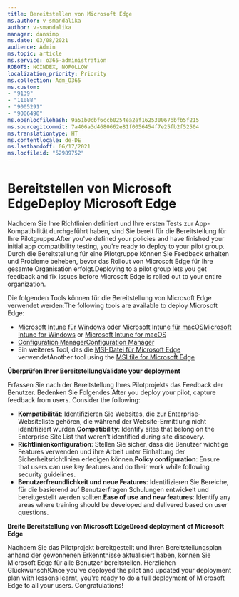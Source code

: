 ```yaml
---
title: Bereitstellen von Microsoft Edge
ms.author: v-smandalika
author: v-smandalika
manager: dansimp
ms.date: 03/08/2021
audience: Admin
ms.topic: article
ms.service: o365-administration
ROBOTS: NOINDEX, NOFOLLOW
localization_priority: Priority
ms.collection: Adm_O365
ms.custom:
- "9139"
- "11088"
- "9005291"
- "9006490"
ms.openlocfilehash: 9a51b0cbf6ccb0254ea2ef162530067bbfb5f215
ms.sourcegitcommit: 7a406a3d4680662e81f0056454f7e25fb2f52504
ms.translationtype: HT
ms.contentlocale: de-DE
ms.lasthandoff: 06/17/2021
ms.locfileid: "52989752"
---
```

# <a name="deploy-microsoft-edge"></a><span data-ttu-id="de4cd-102">Bereitstellen von Microsoft Edge</span><span class="sxs-lookup"><span data-stu-id="de4cd-102">Deploy Microsoft Edge</span></span>

<span data-ttu-id="de4cd-103">Nachdem Sie Ihre Richtlinien definiert und Ihre ersten Tests zur App-Kompatibilität durchgeführt haben, sind Sie bereit für die Bereitstellung für Ihre Pilotgruppe.</span><span class="sxs-lookup"><span data-stu-id="de4cd-103">After you've defined your policies and have finished your initial app compatibility testing, you're ready to deploy to your pilot group.</span></span> <span data-ttu-id="de4cd-104">Durch die Bereitstellung für eine Pilotgruppe können Sie Feedback erhalten und Probleme beheben, bevor das Rollout von Microsoft Edge für Ihre gesamte Organisation erfolgt.</span><span class="sxs-lookup"><span data-stu-id="de4cd-104">Deploying to a pilot group lets you get feedback and fix issues before Microsoft Edge is rolled out to your entire organization.</span></span>

<span data-ttu-id="de4cd-105">Die folgenden Tools können für die Bereitstellung von Microsoft Edge verwendet werden:</span><span class="sxs-lookup"><span data-stu-id="de4cd-105">The following tools are available to deploy Microsoft Edge:</span></span>

- <span data-ttu-id="de4cd-106">[Microsoft Intune für Windows](/mem/intune/apps/apps-windows-edge) oder [Microsoft Intune für macOS](/mem/intune/apps/apps-edge-macos)</span><span class="sxs-lookup"><span data-stu-id="de4cd-106">[Microsoft Intune for Windows](/mem/intune/apps/apps-windows-edge) or [Microsoft Intune for macOS](/mem/intune/apps/apps-edge-macos)</span></span>
- [<span data-ttu-id="de4cd-107">Configuration Manager</span><span class="sxs-lookup"><span data-stu-id="de4cd-107">Configuration Manager</span></span>](/DeployEdge/deploy-edge-with-configuration-manager)
- <span data-ttu-id="de4cd-108">Ein weiteres Tool, das die [MSI-Datei für Microsoft Edge](https://www.microsoft.com/edge/business/download) verwendet</span><span class="sxs-lookup"><span data-stu-id="de4cd-108">Another tool using the [MSI file for Microsoft Edge](https://www.microsoft.com/edge/business/download)</span></span>

<span data-ttu-id="de4cd-109">**Überprüfen Ihrer Bereitstellung**</span><span class="sxs-lookup"><span data-stu-id="de4cd-109">**Validate your deployment**</span></span>

<span data-ttu-id="de4cd-p102">Erfassen Sie nach der Bereitstellung Ihres Pilotprojekts das Feedback der Benutzer. Bedenken Sie Folgendes:</span><span class="sxs-lookup"><span data-stu-id="de4cd-p102">After you deploy your pilot, capture feedback from users. Consider the following:</span></span>
- <span data-ttu-id="de4cd-112">**Kompatibilität**: Identifizieren Sie Websites, die zur Enterprise-Websiteliste gehören, die während der Website-Ermittlung nicht identifiziert wurden.</span><span class="sxs-lookup"><span data-stu-id="de4cd-112">**Compatibility**: Identify sites that belong on the Enterprise Site List that weren't identified during site discovery.</span></span>
- <span data-ttu-id="de4cd-113">**Richtlinienkonfiguration**: Stellen Sie sicher, dass die Benutzer wichtige Features verwenden und ihre Arbeit unter Einhaltung der Sicherheitsrichtlinien erledigen können.</span><span class="sxs-lookup"><span data-stu-id="de4cd-113">**Policy configuration**: Ensure that users can use key features and do their work while following security guidelines.</span></span>
- <span data-ttu-id="de4cd-114">**Benutzerfreundlichkeit und neue Features**: Identifizieren Sie Bereiche, für die basierend auf Benutzerfragen Schulungen entwickelt und bereitgestellt werden sollten.</span><span class="sxs-lookup"><span data-stu-id="de4cd-114">**Ease of use and new features**: Identify any areas where training should be developed and delivered based on user questions.</span></span>

<span data-ttu-id="de4cd-115">**Breite Bereitstellung von Microsoft Edge**</span><span class="sxs-lookup"><span data-stu-id="de4cd-115">**Broad deployment of Microsoft Edge**</span></span>

<span data-ttu-id="de4cd-p103">Nachdem Sie das Pilotprojekt bereitgestellt und Ihren Bereitstellungsplan anhand der gewonnenen Erkenntnisse aktualisiert haben, können Sie Microsoft Edge für alle Benutzer bereitstellen. Herzlichen Glückwunsch!</span><span class="sxs-lookup"><span data-stu-id="de4cd-p103">Once you've deployed the pilot and updated your deployment plan with lessons learnt, you're ready to do a full deployment of Microsoft Edge to all your users. Congratulations!</span></span>

